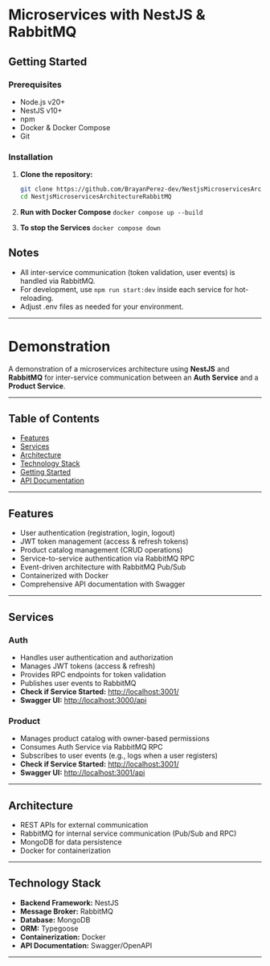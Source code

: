 # Microservices with NestJS & RabbitMQ
## Getting Started

### Prerequisites

- Node.js v20+
- NestJS v10+
- npm
- Docker & Docker Compose
- Git

### Installation

1. **Clone the repository:**
   ```sh
   git clone https://github.com/BrayanPerez-dev/NestjsMicroservicesArchitectureRabbitMQ.git
   cd NestjsMicroservicesArchitectureRabbitMQ
   ```
2. **Run with Docker Compose**
   `docker compose up --build`

3. **To stop the Services**
   `docker compose down`

## Notes

- All inter-service communication (token validation, user events) is handled via RabbitMQ.
- For development, use `npm run start:dev` inside each service for hot-reloading.
- Adjust .env files as needed for your environment.

---

# Demonstration

A demonstration of a microservices architecture using **NestJS** and **RabbitMQ** for inter-service communication between an **Auth Service** and a **Product Service**.

---

## Table of Contents

- [Features](#features)
- [Services](#services)
- [Architecture](#architecture)
- [Technology Stack](#technology-stack)
- [Getting Started](#getting-started)
- [API Documentation](#api-documentation)

---

## Features

- User authentication (registration, login, logout)
- JWT token management (access & refresh tokens)
- Product catalog management (CRUD operations)
- Service-to-service authentication via RabbitMQ RPC
- Event-driven architecture with RabbitMQ Pub/Sub
- Containerized with Docker
- Comprehensive API documentation with Swagger

---

## Services

### Auth

- Handles user authentication and authorization
- Manages JWT tokens (access & refresh)
- Provides RPC endpoints for token validation
- Publishes user events to RabbitMQ
- **Check if Service Started:** [http://localhost:3001/](http://localhost:3000)
- **Swagger UI:** [http://localhost:3000/api](http://localhost:3000/api)

### Product

- Manages product catalog with owner-based permissions
- Consumes Auth Service via RabbitMQ RPC
- Subscribes to user events (e.g., logs when a user registers)
- **Check if Service Started:** [http://localhost:3001/](http://localhost:3001)
- **Swagger UI:** [http://localhost:3001/api](http://localhost:3001/api)

---

## Architecture

- REST APIs for external communication
- RabbitMQ for internal service communication (Pub/Sub and RPC)
- MongoDB for data persistence
- Docker for containerization

---

## Technology Stack

- **Backend Framework:** NestJS
- **Message Broker:** RabbitMQ
- **Database:** MongoDB
- **ORM:** Typegoose
- **Containerization:** Docker
- **API Documentation:** Swagger/OpenAPI

---
